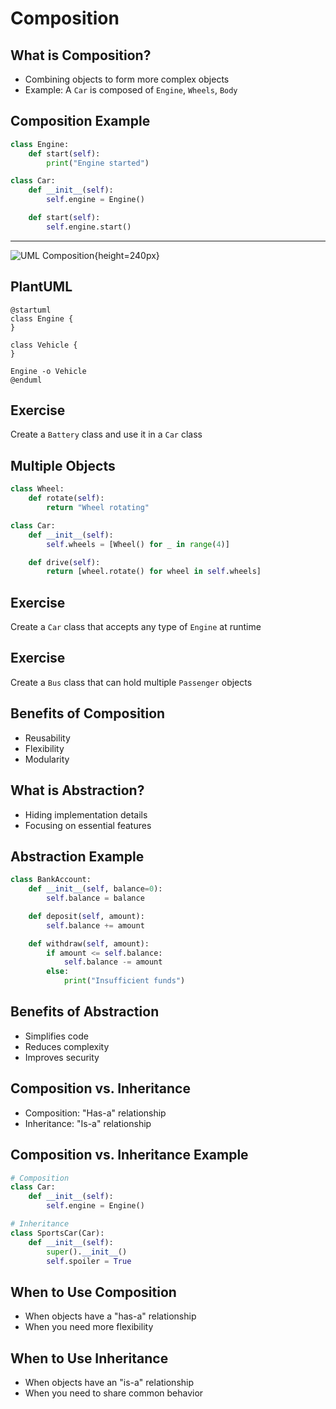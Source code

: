 # Composition

## What is Composition?

- Combining objects to form more complex objects
- Example: A `Car` is composed of `Engine`, `Wheels`, `Body`

## Composition Example

```python
class Engine:
    def start(self):
        print("Engine started")

class Car:
    def __init__(self):
        self.engine = Engine()

    def start(self):
        self.engine.start()
```

---

![UML Composition](vehicle-composition.png){height=240px}

## PlantUML

```puml
@startuml
class Engine {
}

class Vehicle {
}

Engine -o Vehicle
@enduml
```

## Exercise

Create a `Battery` class and use it in a `Car` class

## Multiple Objects

```python
class Wheel:
    def rotate(self):
        return "Wheel rotating"

class Car:
    def __init__(self):
        self.wheels = [Wheel() for _ in range(4)]

    def drive(self):
        return [wheel.rotate() for wheel in self.wheels]
```

## Exercise

Create a `Car` class that accepts any type of `Engine` at runtime

## Exercise

Create a `Bus` class that can hold multiple `Passenger` objects

## Benefits of Composition

- Reusability
- Flexibility
- Modularity

## What is Abstraction?

- Hiding implementation details
- Focusing on essential features

## Abstraction Example

```python
class BankAccount:
    def __init__(self, balance=0):
        self.balance = balance

    def deposit(self, amount):
        self.balance += amount

    def withdraw(self, amount):
        if amount <= self.balance:
            self.balance -= amount
        else:
            print("Insufficient funds")
```

## Benefits of Abstraction

- Simplifies code
- Reduces complexity
- Improves security

## Composition vs. Inheritance

- Composition: "Has-a" relationship
- Inheritance: "Is-a" relationship

## Composition vs. Inheritance Example

```python
# Composition
class Car:
    def __init__(self):
        self.engine = Engine()

# Inheritance
class SportsCar(Car):
    def __init__(self):
        super().__init__()
        self.spoiler = True
```

## When to Use Composition

- When objects have a "has-a" relationship
- When you need more flexibility

## When to Use Inheritance

- When objects have an "is-a" relationship
- When you need to share common behavior
